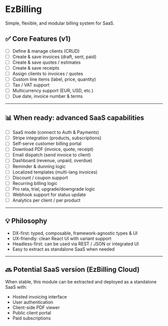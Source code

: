 # EzBilling

Simple, flexible, and modular billing system for SaaS.

## ✅ Core Features (v1)

- [ ] Define & manage clients (CRUD)
- [ ] Create & save invoices (draft, sent, paid)
- [ ] Create & save quotes / estimates
- [ ] Create & save receipts
- [ ] Assign clients to invoices / quotes
- [ ] Custom line items (label, price, quantity)
- [ ] Tax / VAT support
- [ ] Multicurrency support (EUR, USD, etc.)
- [ ] Due date, invoice number & terms

---

## 📊 When ready: advanced SaaS capabilities

- [ ] SaaS mode (connect to Auth & Payments)
- [ ] Stripe integration (products, subscriptions)
- [ ] Self-serve customer billing portal
- [ ] Download PDF (invoice, quote, receipt)
- [ ] Email dispatch (send invoice to client)
- [ ] Dashboard (revenue, unpaid, overdue)
- [ ] Reminder & dunning logic
- [ ] Localized templates (multi-lang invoices)
- [ ] Discount / coupon support
- [ ] Recurring billing logic
- [ ] Pro rata, trial, upgrade/downgrade logic
- [ ] Webhook support for status update
- [ ] Analytics per client / per product

---

## 💡 Philosophy

- DX-first: typed, composable, framework-agnostic types & UI
- UX-friendly: clean React UI with variant support
- Headless-first: can be used via REST / JSON or integrated UI
- Easy to extract as standalone SaaS when needed

---

## 🔜 Potential SaaS version (EzBilling Cloud)

When stable, this module can be extracted and deployed as a standalone SaaS with:

- Hosted invoicing interface
- User authentication
- Client-side PDF viewer
- Public client portal
- Paid subscriptions
